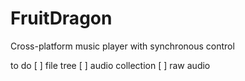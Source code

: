 # FruitDragon
Cross-platform music player with synchronous control

to do
[ ] file tree
[ ] audio collection
[ ] raw audio
